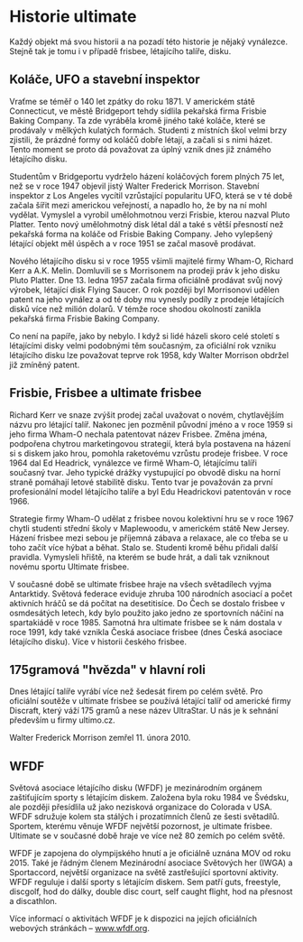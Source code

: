 # Historie ultimate

Každý objekt má svou historii a na pozadí této historie je nějaký vynálezce. Stejně tak je tomu i v případě frisbee, létajícího talíře, disku.

## Koláče, UFO a stavební inspektor

Vraťme se téměř o 140 let zpátky do roku 1871. V americkém státě Connecticut, ve městě Bridgeport tehdy sídlila pekařská firma Frisbie Baking Company. Ta zde vyráběla kromě jiného také koláče, které se prodávaly v mělkých kulatých formách. Studenti z místních škol velmi brzy zjistili, že prázdné formy od koláčů dobře létají, a začali si s nimi házet. Tento moment se proto dá považovat za úplný vznik dnes již známého létajícího disku.

Studentům v Bridgeportu vydrželo házení koláčových forem plných 75 let, než se v roce 1947 objevil jistý Walter Frederick Morrison. Stavební inspektor z Los Angeles vycítil vzrůstající popularitu UFO, která se v té době začala šířit mezi americkou veřejností, a napadlo ho, že by na ní mohl vydělat. Vymyslel a vyrobil umělohmotnou verzi Frisbie, kterou nazval Pluto Platter. Tento nový umělohmotný disk létal dál a také s větší přesností než pekařská forma na koláče od Frisbie Baking Company. Jeho vylepšený létající objekt měl úspěch a v roce 1951 se začal masově prodávat.

Nového létajícího disku si v roce 1955 všimli majitelé firmy Wham-O, Richard Kerr a A.K. Melin. Domluvili se s Morrisonem na prodeji práv k jeho disku Pluto Platter. Dne 13. ledna 1957 začala firma oficiálně prodávat svůj nový výrobek, létající disk Flying Saucer. O rok později byl Morrisonovi udělen patent na jeho vynález a od té doby mu vynesly podíly z prodeje létajících disků více než milión dolarů. V témže roce shodou okolností zanikla pekařská firma Frisbie Baking Company.

Co není na papíře, jako by nebylo. I když si lidé házeli skoro celé století s létajícími disky velmi podobnými těm současným, za oficiální rok vzniku létajícího disku lze považovat teprve rok 1958, kdy Walter Morrison obdržel již zmíněný patent.

## Frisbie, Frisbee a ultimate frisbee

Richard Kerr ve snaze zvýšit prodej začal uvažovat o novém, chytlavějším názvu pro létající talíř. Nakonec jen pozměnil původní jméno a v roce 1959 si jeho firma Wham-O nechala patentovat název Frisbee. Změna jména, podpořena chytrou marketingovou strategií, která byla postavena na házení si s diskem jako hrou, pomohla raketovému vzrůstu prodeje frisbee. V roce 1964 dal Ed Headrick, vynálezce ve firmě Wham-O, létajícímu talíři současný tvar. Jeho typické drážky vystupující po obvodě disku na horní straně pomáhají letové stabilitě disku. Tento tvar je považován za první profesionální model létajícího talíře a byl Edu Headrickovi patentován v roce 1966.

Strategie firmy Wham-O udělat z frisbee novou kolektivní hru se v roce 1967 chytli studenti střední školy v Maplewoodu, v americkém státě New Jersey. Házení frisbee mezi sebou je příjemná zábava a relaxace, ale co třeba se u toho začít více hýbat a běhat. Stalo se. Studenti kromě běhu přidali další pravidla. Vymysleli hřiště, na kterém se bude hrát, a dali tak vzniknout novému sportu Ultimate frisbee.

V současné době se ultimate frisbee hraje na všech světadílech vyjma Antarktidy. Světová federace eviduje zhruba 100 národních asociací a počet aktivních hráčů se dá počítat na desetitisíce. Do Čech se dostalo frisbee v osmdesátých letech, kdy bylo použito jako jedno ze sportovních náčiní na spartakiádě v roce 1985. Samotná hra ultimate frisbee se k nám dostala v roce 1991, kdy také vznikla Česká asociace frisbee (dnes Česká asociace létajícího disku). Více v historii českého frisbee.

## 175gramová "hvězda" v hlavní roli

Dnes létající talíře vyrábí více než šedesát firem po celém světě. Pro oficiální soutěže v ultimate frisbee se používá létající talíř od americké firmy Discraft, který váží 175 gramů a nese název UltraStar. U nás je k sehnání především u firmy ultimo.cz.

Walter Frederick Morrison zemřel 11. února 2010.

## WFDF

Světová asociace létajícího disku (WFDF) je mezinárodním orgánem zaštiťujícím sporty s létajícím diskem. Založena byla roku 1984 ve Švédsku, ale později přesídlila už jako nezisková organizace do Colorada v USA. WFDF sdružuje kolem sta stálých i prozatímních členů ze šesti světadílů. Sportem, kterému věnuje WFDF největší pozornost, je ultimate frisbee. Ultimate se v současné době hraje ve více než 80 zemích po celém světě.

WFDF je zapojena do olympijského hnutí a je oficiálně uznána MOV od roku 2015. Také je řádným členem Mezinárodní asociace Světových her (IWGA) a Sportaccord, největší organizace na světě zastřešující sportovní aktivity. WFDF reguluje i další sporty s létajícím diskem. Sem patří guts, freestyle, discgolf, hod do dálky, double disc court, self caught flight, hod na přesnost a discathlon.

Více informací o aktivitách WFDF je k dispozici na jejích oficiálních webových stránkách – www.wfdf.org.
